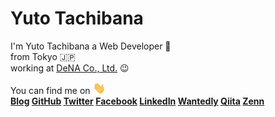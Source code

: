 # Yuto Tachibana


I'm Yuto  Tachibana
a Web Developer 🤟  
from Tokyo 🇯🇵  
working at <a href="https://dena.com/jp/company/overview.html">DeNA Co., Ltd.</a> 😉



You can find me on <img width="20" src="https://raw.githubusercontent.com/tachibanayu24/tachibanayu24/main/images/wave.gif" />  
**<a href="https://blog.tachibanayu24.com">Blog</a> <a href="https://github.com/tachibanayu24">GitHub</a> <a href="https://twitter.com/tachibanayu24">Twitter</a> <a href="https://www.facebook.com/100012646356122">Facebook</a> <a href="https://www.linkedin.com/in/yuto-tachibana/">LinkedIn</a> <a href="https://www.wantedly.com/id/tachibanayu24">Wantedly</a> <a href="https://qiita.com/tachibanayu24">Qiita</a> <a href="https://zenn.dev/tachibanayu24">Zenn</a>**

